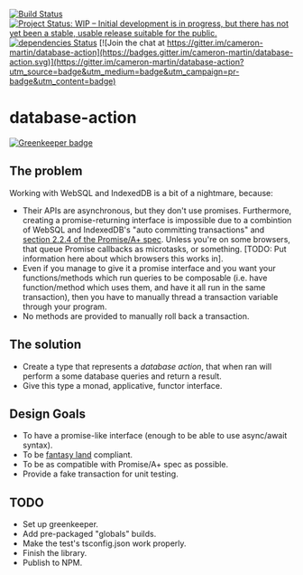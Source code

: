 [![Build Status](https://travis-ci.org/cameron-martin/database-action.svg?branch=master)](https://travis-ci.org/cameron-martin/database-action)
[![Project Status: WIP – Initial development is in progress, but there has not yet been a stable, usable release suitable for the public.](http://www.repostatus.org/badges/latest/wip.svg)](http://www.repostatus.org/#wip)
[![dependencies Status](https://david-dm.org/cameron-martin/database-action/status.svg)](https://david-dm.org/cameron-martin/database-action)
[![Join the chat at https://gitter.im/cameron-martin/database-action](https://badges.gitter.im/cameron-martin/database-action.svg)](https://gitter.im/cameron-martin/database-action?utm_source=badge&utm_medium=badge&utm_campaign=pr-badge&utm_content=badge)

# database-action

[![Greenkeeper badge](https://badges.greenkeeper.io/cameron-martin/database-action.svg)](https://greenkeeper.io/)

## The problem

Working with WebSQL and IndexedDB is a bit of a nightmare, because:
    
* Their APIs are asynchronous, but they don't use promises. Furthermore, creating a promise-returning interface is impossible due to a combintion of WebSQL and IndexedDB's "auto committing transactions" and [section 2.2.4 of the Promise/A+ spec][promise-violation]. Unless you're on some browsers, that queue Promise callbacks as microtasks, or something. [TODO: Put information here about which browsers this works in].
* Even if you manage to give it a promise interface and you want your functions/methods which run queries to be composable (i.e. have function/method which uses them, and have it all run in the same transaction), then you have to manually thread a transaction variable through your program.
* No methods are provided to manually roll back a transaction.

## The solution

* Create a type that represents a _database action_, that when ran will perform a some database queries and return a result.
* Give this type a monad, applicative, functor interface.


## Design Goals

* To have a promise-like interface (enough to be able to use async/await syntax).
* To be [fantasy land][fantasy-land] compliant.
* To be as compatible with Promise/A+ spec as possible.
* Provide a fake transaction for unit testing.

## TODO

* Set up greenkeeper.
* Add pre-packaged "globals" builds.
* Make the test's tsconfig.json work properly.
* Finish the library.
* Publish to NPM.

[promise-violation]: https://promisesaplus.com/#point-34
[fantasy-land]: https://github.com/fantasyland/fantasy-land